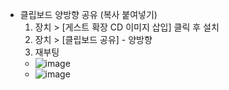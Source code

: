 - 클립보드 양방향 공유 (복사 붙여넣기)
  1. 장치 > [게스트 확장 CD 이미지 삽입] 클릭 후 설치
  2. 장치 > [클립보드 공유] - 양방향
  3. 재부팅
  - ![image](https://github.com/hana2set/study/assets/97689567/68eca55d-3317-467a-8708-d0eaa92619da)
  - ![image](https://github.com/hana2set/study/assets/97689567/a74f7d12-3733-48a8-98cb-60f55bc9a25b)
  